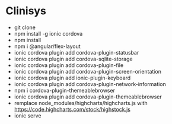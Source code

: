 # Clinisys

* git clone
* npm install -g ionic cordova
* npm install
* npm i @angular/flex-layout
* ionic cordova plugin add cordova-plugin-statusbar
* ionic cordova plugin add cordova-sqlite-storage
* ionic cordova plugin add cordova-plugin-file
* ionic cordova plugin add cordova-plugin-screen-orientation
* ionic cordova plugin add ionic-plugin-keyboard
* ionic cordova plugin add cordova-plugin-network-information
* npm i cordova-plugin-themeablebrowser
* ionic cordova plugin add cordova-plugin-themeablebrowser
* remplace node_modules/highcharts/highcharts.js with  https://code.highcharts.com/stock/highstock.js
* ionic serve
